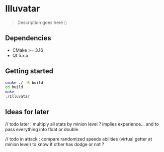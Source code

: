 # Illuvatar

> Description goes here (:

## Dependencies
- CMake >= 3.16
- Qt 5.x.x

## Getting started

```bash
cmake ./ -B build
cd build
make
./Illuvatar
```

## Ideas for later
// todo later : multiply all stats by minion level ? implies experience... and to pass everything into float or double

// todo in attack : compare randomized speeds abilities (virtual getter at minion level) to know if other has dodge or not ?